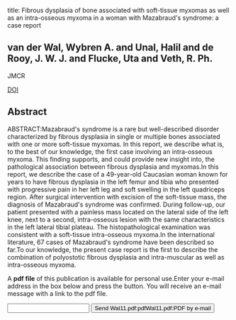 title: Fibrous dysplasia of bone associated with soft-tissue myxomas as well as an intra-osseous myxoma in a woman with Mazabraud's syndrome: a case report

## van der Wal, Wybren A. and Unal, Halil and de Rooy, J. W. J. and Flucke, Uta and Veth, R. Ph.
JMCR

<a href="https://doi.org/10.1186/1752-1947-5-239">DOI</a>

## Abstract
ABSTRACT:Mazabraud's syndrome is a rare but well-described disorder characterized by fibrous dysplasia in single or multiple bones associated with one or more soft-tissue myxomas. In this report, we describe what is, to the best of our knowledge, the first case involving an intra-osseous myxoma. This finding supports, and could provide new insight into, the pathological association between fibrous dysplasia and myxomas.In this report, we describe the case of a 49-year-old Caucasian woman known for years to have fibrous dysplasia in the left femur and tibia who presented with progressive pain in her left leg and soft swelling in the left quadriceps region. After surgical intervention with excision of the soft-tissue mass, the diagnosis of Mazabraud's syndrome was confirmed. During follow-up, our patient presented with a painless mass located on the lateral side of the left knee, next to a second, intra-osseous lesion with the same characteristics in the left lateral tibial plateau. The histopathological examination was consistent with a soft-tissue intra-osseous myxoma.In the international literature, 67 cases of Mazabraud's syndrome have been described so far.To our knowledge, the present case report is the first to describe the combination of polyostotic fibrous dysplasia and intra-muscular as well as intra-osseous myxoma.

A <b>pdf file</b> of this publication is available for personal use.Enter your e-mail address in the box below and press the button. You will receive an e-mail message with a link to the pdf file.
<form action="sender.php">  <input type="text" name="email">  <input type="submit" value="Send Wal11.pdf:pdfWal11.pdf:PDF by e-mail"></form>